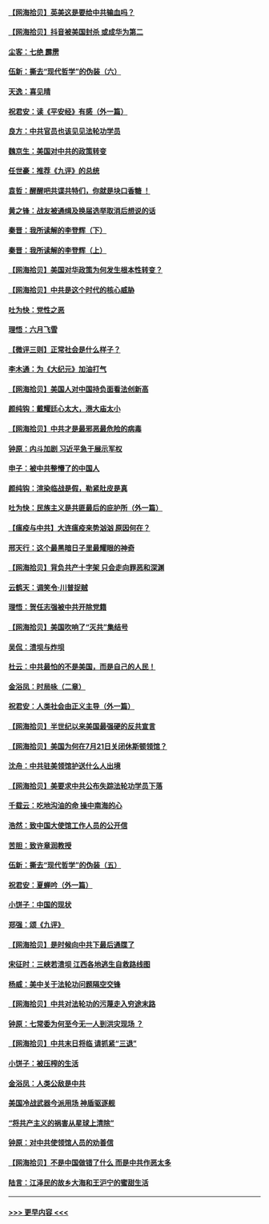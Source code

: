 #### [【网海拾贝】英美这是要给中共输血吗？](../pages/nsc993/n12307646.md?t=08060051) 
#### [【网海拾贝】抖音被美国封杀 或成华为第二](../pages/nsc993/n12305277.md?t=08060051) 
#### [尘客：七绝 霹雳](../pages/nsc993/n12304053.md?t=08060051) 
#### [伍新：撕去“现代哲学”的伪装（六）](../pages/nsc993/n12303243.md?t=08060051) 
#### [天逸：喜见晴](../pages/nsc993/n12303226.md?t=08060051) 
#### [祝君安：读《平安经》有感（外一篇）](../pages/nsc993/n12303170.md?t=08060051) 
#### [良方：中共官员也该见见法轮功学员](../pages/nsc993/n12302985.md?t=08060051) 
#### [魏京生：美国对中共的政策转变](../pages/nsc993/n12302929.md?t=08060051) 
#### [任世豪：推荐《九评》的总统](../pages/nsc993/n12302838.md?t=08060051) 
#### [袁哲：醒醒吧共谍共特们，你就是块口香糖 ！](../pages/nsc993/n12302678.md?t=08060051) 
#### [黄之锋：战友被通缉及换届选举取消后想说的话](../pages/nsc993/n12302681.md?t=08060051) 
#### [秦晋：我所读解的李登辉（下）](../pages/nsc993/n12302171.md?t=08060051) 
#### [秦晋：我所读解的李登辉（上）](../pages/nsc993/n12301979.md?t=08060051) 
#### [【网海拾贝】美国对华政策为何发生根本性转变？](../pages/nsc993/n12302091.md?t=08060051) 
#### [【网海拾贝】中共是这个时代的核心威胁](../pages/nsc993/n12300541.md?t=08060051) 
#### [吐为快：党性之恶](../pages/nsc993/n12300263.md?t=08060051) 
#### [理悟：六月飞雪](../pages/nsc993/n12300243.md?t=08060051) 
#### [【微评三则】正常社会是什么样子？](../pages/nsc993/n12300228.md?t=08060051) 
#### [李木通：为《大纪元》加油打气](../pages/nsc993/n12280363.md?t=08060051) 
#### [【网海拾贝】美国人对中国持负面看法创新高](../pages/nsc993/n12298720.md?t=08060051) 
#### [颜纯钩：戴耀廷心太大，港大庙太小](../pages/nsc993/n12297682.md?t=08060051) 
#### [【网海拾贝】中共才是最邪恶最危险的病毒](../pages/nsc993/n12296470.md?t=08060051) 
#### [钟原：内斗加剧 习近平急于展示军权](../pages/nsc993/n12292544.md?t=08060051) 
#### [申子：被中共整懵了的中国人](../pages/nsc993/n12291389.md?t=08060051) 
#### [颜纯钩：渲染临战是假，勒紧肚皮是真](../pages/nsc993/n12290945.md?t=08060051) 
#### [吐为快：民族主义是共匪最后的庇护所（外一篇）](../pages/nsc993/n12290887.md?t=08060051) 
#### [【瘟疫与中共】大连瘟疫来势汹汹 原因何在？](../pages/nsc993/n12287474.md?t=08060051) 
#### [邢天行：这个最黑暗日子里最耀眼的神奇](../pages/nsc993/n12289882.md?t=08060051) 
#### [【网海拾贝】背负共产十字架 只会走向罪恶和深渊](../pages/nsc993/n12288290.md?t=08060051) 
#### [云鹤天：调笑令·川普捉贼](../pages/nsc993/n12285672.md?t=08060051) 
#### [理悟：贺任志强被中共开除党籍](../pages/nsc993/n12285597.md?t=08060051) 
#### [【网海拾贝】美国吹响了“灭共”集结号](../pages/nsc993/n12284522.md?t=08060051) 
#### [吴侃：溃坝与炸坝](../pages/nsc993/n12283593.md?t=08060051) 
#### [杜云：中共最怕的不是美国，而是自己的人民！](../pages/nsc993/n12282935.md?t=08060051) 
#### [金浴凤：时局咏（二章）](../pages/nsc993/n12282923.md?t=08060051) 
#### [祝君安：人类社会由正义主导（外一篇）](../pages/nsc993/n12282809.md?t=08060051) 
#### [【网海拾贝】半世纪以来美国最强硬的反共宣言](../pages/nsc993/n12282656.md?t=08060051) 
#### [【网海拾贝】美国为何在7月21日关闭休斯顿领馆？](../pages/nsc993/n12279731.md?t=08060051) 
#### [沈舟：中共驻美领馆护送什么人出境](../pages/nsc993/n12278949.md?t=08060051) 
#### [【网海拾贝】美要求中共公布失踪法轮功学员下落](../pages/nsc993/n12277656.md?t=08060051) 
#### [千载云：吃地沟油的命 操中南海的心](../pages/nsc993/n12277533.md?t=08060051) 
#### [浩然：致中国大使馆工作人员的公开信](../pages/nsc993/n12277436.md?t=08060051) 
#### [苦胆：致许章润教授](../pages/nsc993/n12274876.md?t=08060051) 
#### [伍新：撕去“现代哲学”的伪装（五）](../pages/nsc993/n12274833.md?t=08060051) 
#### [祝君安：夏蝉吟（外一篇）](../pages/nsc993/n12274794.md?t=08060051) 
#### [小饼子：中国的现状](../pages/nsc993/n12274774.md?t=08060051) 
#### [郑强：颂《九评》](../pages/nsc993/n12274570.md?t=08060051) 
#### [【网海拾贝】是时候向中共下最后通牒了](../pages/nsc993/n12274156.md?t=08060051) 
#### [宋征时：三峡若溃坝 江西各地逃生自救路线图](../pages/nsc993/n12274031.md?t=08060051) 
#### [杨威：美中关于法轮功问题隔空交锋](../pages/nsc993/n12273317.md?t=08060051) 
#### [【网海拾贝】中共对法轮功的污蔑走入穷途末路](../pages/nsc993/n12272307.md?t=08060051) 
#### [钟原：七常委为何至今无一人到洪灾现场 ？](../pages/nsc993/n12270614.md?t=08060051) 
#### [【网海拾贝】中共末日将临 请抓紧“三退”](../pages/nsc993/n12269476.md?t=08060051) 
#### [小饼子：被压榨的生活](../pages/nsc993/n12268533.md?t=08060051) 
#### [金浴凤：人类公敌是中共](../pages/nsc993/n12268134.md?t=08060051) 
#### [美国冷战武器今派用场 神盾驱逐舰](../pages/nsc993/n12267798.md?t=08060051) 
#### [“将共产主义的祸害从星球上清除”](../pages/nsc993/n12266142.md?t=08060051) 
#### [钟原：对中共使领馆人员的劝善信](../pages/nsc993/n12266890.md?t=08060051) 
#### [【网海拾贝】不是中国做错了什么 而是中共作恶太多](../pages/nsc993/n12266774.md?t=08060051) 
#### [陆言：江泽民的故乡大海和王沪宁的蜜甜生活](../pages/nsc993/n12266452.md?t=08060051) 

----
#### [ >>> 更早内容 <<< ](../indexes/nsc993-earlier.md)
